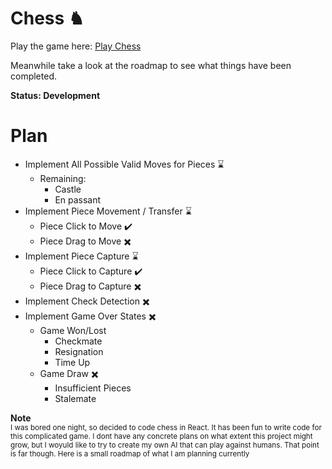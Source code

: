 # Chess ♞

Play the game here: [Play Chess](https://chess.suparthnarayanghimire.com.np)

Meanwhile take a look at the roadmap to see what things have been completed.

**Status: Development**

# Plan

- Implement All Possible Valid Moves for Pieces ⌛
  - Remaining:
    - Castle
    - En passant
- Implement Piece Movement / Transfer ⌛
  - Piece Click to Move ✔️
  - Piece Drag to Move ✖️
- Implement Piece Capture ⌛
  - Piece Click to Capture ✔️
  - Piece Drag to Capture ✖️
- Implement Check Detection ✖️
- Implement Game Over States ✖️
  - Game Won/Lost
    - Checkmate
    - Resignation
    - Time Up
  - Game Draw ✖️
    - Insufficient Pieces
    - Stalemate

**Note** \
<sub>I was bored one night, so decided to code chess in React. It has been fun to write code for this complicated game. I dont have any concrete plans on what extent this project might grow, but I woyuld like to try to create my own AI that can play against humans. That point is far though. Here is a small roadmap of what I am planning currently<sub>

